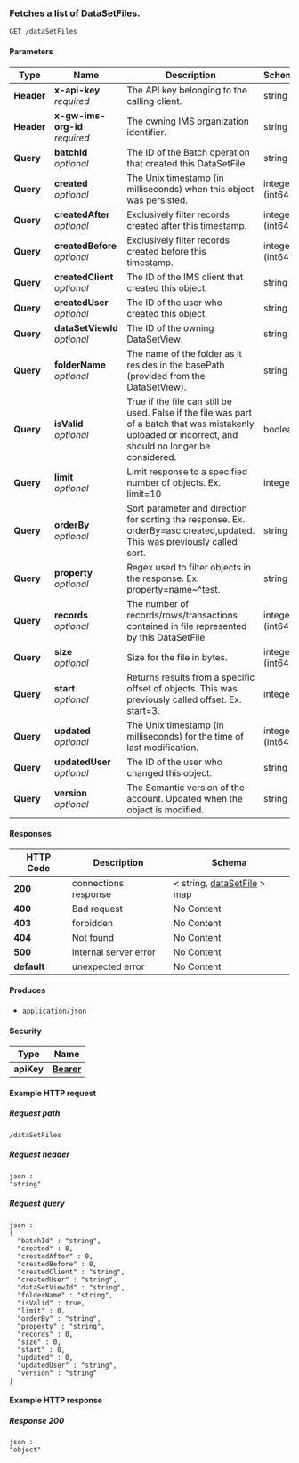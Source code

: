 
<a name="get_data_set_files"></a>
### Fetches a list of DataSetFiles.
```
GET /dataSetFiles
```


#### Parameters

|Type|Name|Description|Schema|
|---|---|---|---|
|**Header**|**x-api-key**  <br>*required*|The API key belonging to the calling client.|string|
|**Header**|**x-gw-ims-org-id**  <br>*required*|The owning IMS organization identifier.|string|
|**Query**|**batchId**  <br>*optional*|The ID of the Batch operation that created this DataSetFile.|string|
|**Query**|**created**  <br>*optional*|The Unix timestamp (in milliseconds) when this object was persisted.|integer (int64)|
|**Query**|**createdAfter**  <br>*optional*|Exclusively filter records created after this timestamp.|integer (int64)|
|**Query**|**createdBefore**  <br>*optional*|Exclusively filter records created before this timestamp.|integer (int64)|
|**Query**|**createdClient**  <br>*optional*|The ID of the IMS client that created this object.|string|
|**Query**|**createdUser**  <br>*optional*|The ID of the user who created this object.|string|
|**Query**|**dataSetViewId**  <br>*optional*|The ID of the owning DataSetView.|string|
|**Query**|**folderName**  <br>*optional*|The name of the folder as it resides in the basePath (provided from the DataSetView).|string|
|**Query**|**isValid**  <br>*optional*|True if the file can still be used. False if the file was part of a batch that was mistakenly uploaded or incorrect, and should no longer be considered.|boolean|
|**Query**|**limit**  <br>*optional*|Limit response to a specified number of objects. Ex. limit=10|integer|
|**Query**|**orderBy**  <br>*optional*|Sort parameter and direction for sorting the response. Ex. orderBy=asc:created,updated. This was previously called sort.|string|
|**Query**|**property**  <br>*optional*|Regex used to filter objects in the response. Ex. property=name~^test.|string|
|**Query**|**records**  <br>*optional*|The number of records/rows/transactions contained in file represented by this DataSetFile.|integer (int64)|
|**Query**|**size**  <br>*optional*|Size for the file in bytes.|integer (int64)|
|**Query**|**start**  <br>*optional*|Returns results from a specific offset of objects. This was previously called offset. Ex. start=3.|integer|
|**Query**|**updated**  <br>*optional*|The Unix timestamp (in milliseconds) for the time of last modification.|integer (int64)|
|**Query**|**updatedUser**  <br>*optional*|The ID of the user who changed this object.|string|
|**Query**|**version**  <br>*optional*|The Semantic version of the account. Updated when the object is modified.|string|


#### Responses

|HTTP Code|Description|Schema|
|---|---|---|
|**200**|connections response|< string, [dataSetFile](../definitions/dataSetFile.md#datasetfile) > map|
|**400**|Bad request|No Content|
|**403**|forbidden|No Content|
|**404**|Not found|No Content|
|**500**|internal server error|No Content|
|**default**|unexpected error|No Content|


#### Produces

* `application/json`


#### Security

|Type|Name|
|---|---|
|**apiKey**|**[Bearer](security.md#bearer)**|


#### Example HTTP request

##### Request path
```
/dataSetFiles
```


##### Request header
```
json :
"string"
```


##### Request query
```
json :
{
  "batchId" : "string",
  "created" : 0,
  "createdAfter" : 0,
  "createdBefore" : 0,
  "createdClient" : "string",
  "createdUser" : "string",
  "dataSetViewId" : "string",
  "folderName" : "string",
  "isValid" : true,
  "limit" : 0,
  "orderBy" : "string",
  "property" : "string",
  "records" : 0,
  "size" : 0,
  "start" : 0,
  "updated" : 0,
  "updatedUser" : "string",
  "version" : "string"
}
```


#### Example HTTP response

##### Response 200
```
json :
"object"
```




